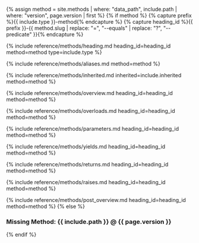 {% assign method = site.methods | where: "data_path", include.path | where: "version", page.version | first %}
{% if method %}
{% capture prefix %}{{ include.type }}-method{% endcapture %}
{% capture heading_id %}{{ prefix }}-{{ method.slug | replace: "=", "--equals" | replace: "?", "--predicate" }}{% endcapture %}

{% include reference/methods/heading.md heading_id=heading_id method=method type=include.type %}

{% include reference/methods/aliases.md method=method %}

{% include reference/methods/inherited.md inherited=include.inherited method=method %}

{% include reference/methods/overview.md heading_id=heading_id method=method %}

{% include reference/methods/overloads.md heading_id=heading_id method=method %}

{% include reference/methods/parameters.md heading_id=heading_id method=method %}

{% include reference/methods/yields.md heading_id=heading_id method=method %}

{% include reference/methods/returns.md heading_id=heading_id method=method %}

{% include reference/methods/raises.md heading_id=heading_id method=method %}

{% include reference/methods/post_overview.md heading_id=heading_id method=method %}
{% else %}
### Missing Method: {{ include.path }} @ {{ page.version }}
{% endif %}
